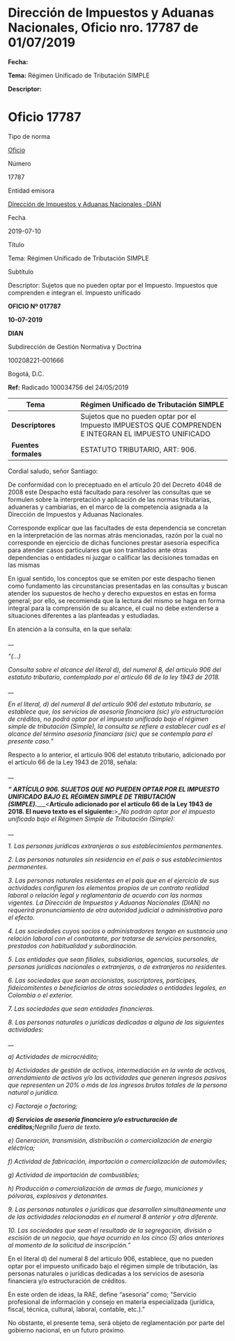 # Dirección de Impuestos y Aduanas Nacionales, Oficio nro. 17787 de 01/07/2019


**Fecha:**

**Tema:** Régimen Unificado de Tributación SIMPLE

**Descriptor:**

# Oficio 17787

Tipo de norma

[Oficio](/normatividad/tipo-de-norma/oficio)

Número

17787

Entidad emisora

[Dirección de Impuestos y Aduanas Nacionales -DIAN](/normatividad/entidad-emisora/direccion-de-impuestos-y-aduanas-nacionales-dian)

Fecha

2019-07-10

Título

Tema: Régimen Unificado de Tributación SIMPLE

Subtítulo

Descriptor: Sujetos que no pueden optar por el Impuesto. Impuestos que comprenden e integran el. Impuesto unificado

**OFICIO Nº 017787**

**10-07-2019**

**DIAN**

Subdirección de Gestión Normativa y Doctrina

100208221-001666

Bogotá, D.C.

**Ref:** Radicado 100034756 del 24/05/2019

**Tema** |  |  |  Régimen Unificado de Tributación SIMPLE  
---|---|---|---  
**Descriptores** |  |  |  Sujetos que no pueden optar por el Impuesto IMPUESTOS QUE COMPRENDEN E INTEGRAN EL IMPUESTO UNIFICADO  
**Fuentes formales** |  |  |  ESTATUTO TRIBUTARIO, ART: 906.  
  
Cordial saludo, señor Santiago:

De conformidad con lo preceptuado en el artículo 20 del Decreto 4048 de 2008 este Despacho está facultado para resolver las consultas que se formulen sobre la interpretación y aplicación de las normas tributarias, aduaneras y cambiarias, en el marco de la competencia asignada a la Dirección de Impuestos y Aduanas Nacionales.

Corresponde explicar que las facultades de esta dependencia se concretan en la interpretación de las normas atrás mencionadas, razón por la cual no corresponde en ejercicio de dichas funciones prestar asesoría específica para atender casos particulares que son tramitados ante otras dependencias o entidades ni juzgar o calificar las decisiones tomadas en las mismas

En igual sentido, los conceptos que se emiten por este despacho tienen como fundamento las circunstancias presentadas en las consultas y buscan atender los supuestos de hecho y derecho expuestos en estas en forma general; por ello, se recomienda que la lectura del mismo se haga en forma integral para la comprensión de su alcance, el cual no debe extenderse a situaciones diferentes a las planteadas y estudiadas.

En atención a la consulta, en la que señala:

__

_“(...)_

_Consulta sobre el alcance del literal d), del numeral 8, del artículo 906 del estatuto tributario, contemplado por el artículo 66 de la ley 1943 de 2018._

__

_En el literal, d) del numeral 8 del artículo 906 del estatuto tributario, se establece que, los servicios de asesoría financiara (sic) y/o estructuración de créditos, no podrá optar por el impuesto unificado bajo el régimen simple de tributación (Simple), la consulta se refiere a establecer cuál es el alcance del término asesoría financiara (sic) que se contempla para el presente caso.”_

Respecto a lo anterior, el artículo 906 del estatuto tributario, adicionado por el artículo 66 de la Ley 1943 de 2018, señala:

__

**_“ ARTÍCULO 906. SUJETOS QUE NO PUEDEN OPTAR POR EL IMPUESTO UNIFICADO BAJO EL RÉGIMEN SIMPLE DE TRIBUTACIÓN (SIMPLE)._**___<__Artículo adicionado por el artículo 66 de la Ley 1943 de 2018. El nuevo texto es el siguiente:__>__No podrán optar por el impuesto unificado bajo el Régimen Simple de Tributación (Simple):_

__

_1\. Las personas jurídicas extranjeras o sus establecimientos permanentes._

_2\. Las personas naturales sin residencia en el país o sus establecimientos permanentes._

_3\. Las personas naturales residentes en el país que en el ejercicio de sus actividades configuren los elementos propios de un contrato realidad laboral o relación legal y reglamentaria de acuerdo con las normas vigentes. La Dirección de Impuestos y Aduanas Nacionales (DIAN) no requerirá pronunciamiento de otra autoridad judicial o administrativa para el efecto._

_4\. Las sociedades cuyos socios o administradores tengan en sustancia una relación laboral con el contratante, por tratarse de servicios personales, prestados con habitualidad y subordinación._

_5\. Las entidades que sean filiales, subsidiarias, agencias, sucursales, de personas jurídicas nacionales o extranjeras, o de extranjeros no residentes._

_6\. Las sociedades que sean accionistas, suscriptores, partícipes, fideicomitentes o beneficiarios de otras sociedades o entidades legales, en Colombia o el exterior._

_7\. Las sociedades que sean entidades financieras._

_8\. Las personas naturales o jurídicas dedicadas a alguna de las siguientes actividades:_

__

_a) Actividades de microcrédito;_

_b) Actividades de gestión de activos, intermediación en la venta de activos, arrendamiento de activos y/o las actividades que generen ingresos pasivos que representen un 20% o más de los ingresos brutos totales de la persona natural o jurídica._

_c) Factoraje o factoring;_

**_d) Servicios de asesoría financiera y/o estructuración de créditos;_**_Negrilla fuera de texto._

_e) Generación, transmisión, distribución o comercialización de energía eléctrica;_

_f) Actividad de fabricación, importación o comercialización de automóviles;_

_g) Actividad de importación de combustibles;_

_h) Producción o comercialización de armas de fuego, municiones y pólvoras, explosivos y detonantes._

_9\. Las personas naturales o jurídicas que desarrollen simultáneamente una de las actividades relacionadas en el numeral 8 anterior y otra diferente._

_10\. Las sociedades que sean el resultado de la segregación, división o escisión de un negocio, que haya ocurrido en los cinco (5) años anteriores al momento de la solicitud de inscripción.”_

En el literal d) del numeral 8 del artículo 906, establece, que no pueden optar por el impuesto unificado bajo el régimen simple de tributación, las personas naturales o jurídicas dedicadas a los servicios de asesoría financiera y/o estructuración de créditos.

En este orden de ideas, la RAE, define “asesoría” como; “Servicio profesional de información y consejo en materia especializada (jurídica, fiscal, técnica, cultural, laboral, contable, etc.).”

No obstante, el presente tema, será objeto de reglamentación por parte del gobierno nacional, en un futuro próximo.
